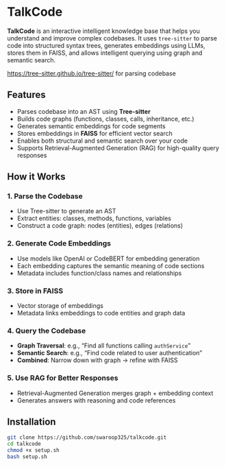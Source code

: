# TalkCode

**TalkCode** is an interactive intelligent knowledge base that helps you understand and improve complex codebases. It uses `tree-sitter` to parse code into structured syntax trees, generates embeddings using LLMs, stores them in FAISS, and allows intelligent querying using graph and semantic search.

https://tree-sitter.github.io/tree-sitter/ for parsing codebase

## Features

- Parses codebase into an AST using **Tree-sitter**
- Builds code graphs (functions, classes, calls, inheritance, etc.)
- Generates semantic embeddings for code segments
- Stores embeddings in **FAISS** for efficient vector search
- Enables both structural and semantic search over your code
- Supports Retrieval-Augmented Generation (RAG) for high-quality query responses

## How it Works

### 1. Parse the Codebase
- Use Tree-sitter to generate an AST
- Extract entities: classes, methods, functions, variables
- Construct a code graph: nodes (entities), edges (relations)

### 2. Generate Code Embeddings
- Use models like OpenAI or CodeBERT for embedding generation
- Each embedding captures the semantic meaning of code sections
- Metadata includes function/class names and relationships

### 3. Store in FAISS
- Vector storage of embeddings
- Metadata links embeddings to code entities and graph data

### 4. Query the Codebase
- **Graph Traversal**: e.g., “Find all functions calling `authService`”
- **Semantic Search**: e.g., “Find code related to user authentication”
- **Combined**: Narrow down with graph → refine with FAISS

### 5. Use RAG for Better Responses
- Retrieval-Augmented Generation merges graph + embedding context
- Generates answers with reasoning and code references

## Installation

```bash
git clone https://github.com/swaroop325/talkcode.git
cd talkcode
chmod +x setup.sh
bash setup.sh
